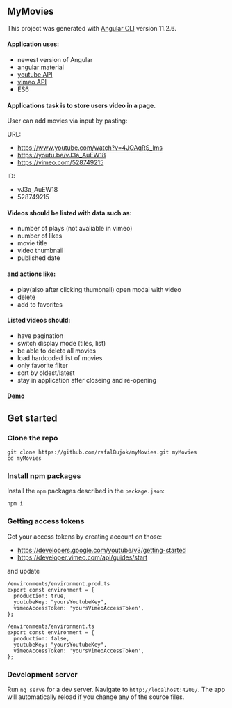 ## MyMovies

This project was generated with [Angular CLI](https://github.com/angular/angular-cli) version 11.2.6.

#### Application uses:

- newest version of Angular
- angular material
- [youtube API](https://developers.google.com/youtube/v3/getting-started)
- [vimeo API](https://developer.vimeo.com/api/guides/start)
- ES6

#### Applications task is to store users video in a page.

User can add movies via input by pasting:

URL:

- https://www.youtube.com/watch?v=4JOAqRS_lms
- https://youtu.be/vJ3a_AuEW18
- https://vimeo.com/528749215

ID:

- vJ3a_AuEW18
- 528749215

#### Videos should be listed with data such as:

- number of plays (not avaliable in vimeo)
- number of likes
- movie title
- video thumbnail
- published date

#### and actions like:

- play(also after clicking thumbnail) open modal with video
- delete
- add to favorites

#### Listed videos should:

- have pagination
- switch display mode (tiles, list)
- be able to delete all movies
- load hardcoded list of movies
- only favorite filter
- sort by oldest/latest
- stay in application after closeing and re-opening

#### [Demo](https://rafalbujok.github.io/myMovies/)

## Get started

### Clone the repo

```shell
git clone https://github.com/rafalBujok/myMovies.git myMovies
cd myMovies
```

### Install npm packages

Install the `npm` packages described in the `package.json`:

```shell
npm i
```

### Getting access tokens

Get your access tokens by creating account on those:

- https://developers.google.com/youtube/v3/getting-started
- https://developer.vimeo.com/api/guides/start

and update

```shell
/environments/environment.prod.ts
export const environment = {
  production: true,
  youtubeKey: "yoursYoutubeKey",
  vimeoAccessToken: 'yoursVimeoAccessToken',
};
```

```shell
/environments/environment.ts
export const environment = {
  production: false,
  youtubeKey: "yoursYoutubeKey",
  vimeoAccessToken: 'yoursVimeoAccessToken',
};
```

### Development server

Run `ng serve` for a dev server. Navigate to `http://localhost:4200/`. The app will automatically reload if you change any of the source files.
